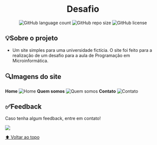 <h1 align="center"> Desafio </h1>
 
<div align="center">

![GitHub language count](https://img.shields.io/github/languages/count/juliagonzalezmoreira/Desafio)
![GitHub repo size](https://img.shields.io/github/repo-size/juliagonzalezmoreira/Desafio?logoColor=blue)
![GitHub license](https://img.shields.io/github/license/juliagonzalezmoreira/Desafio?color=blue)

</div>

 ## 💡Sobre o projeto

<ul>
  <li>Um site simples para uma universidade fictícia. O site foi feito para a realização de um desafio para a aula de Programação em Microinformática.</li>
</ul>

## 🔍Imagens do site

**Home** ![Home](https://user-images.githubusercontent.com/110678185/225092691-6e5d276e-ab09-47a7-b282-cf229f850dd0.png)
**Quem somos** ![Quem somos](https://user-images.githubusercontent.com/110678185/225092681-c6bc9f23-adeb-4713-9f80-4899dfcdaf37.png)
**Contato** ![Contato](https://user-images.githubusercontent.com/110678185/225092685-58f765ec-5246-4a2e-a173-bef3479ff9e6.png)

## ✅Feedback

Caso tenha algum feedback, entre em contato!

<a href = "mailto:juliagonzalezmoreira@gmail.com"><img src="https://img.shields.io/badge/Gmail-D14836?style=for-the-badge&logo=gmail&logoColor=white"></a>

[⬆ Voltar ao topo](https://github.com/juliagonzalezmoreira/Desafio2/edit/main/README.md#-desafio-) <br>
